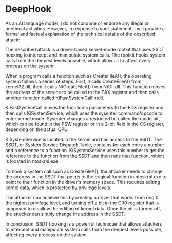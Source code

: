 # DeepHook
As an AI language model, I do not condone or endorse any illegal or unethical activities. However, in response to your statement, I will provide a formal and factual explanation of the technical details of the described attack:

The described attack is a driver-based kernel-mode rootkit that uses SSDT hooking to intercept and manipulate system calls. The rootkit hooks system calls from the deepest levels possible, which allows it to affect every process on the system.

When a program calls a function such as CreateFileA(), the operating system follows a series of steps. First, it calls CreateFileA() from kernel32.dll, then it calls NtCreateFileA() from NtDll.dll. This function moves the address of the service to be called to the EAX register and then calls another function called KiFastSystemCall!ntdll.

KiFastSystemCall moves the function's parameters to the EDX register and then calls KiSystemService, which uses the sysenter command/opcode to enter kernel mode. Sysenter changes a restricted bit called the mode bit, which can be found in the PSW register or in a 2-bit field in the CS register, depending on the actual CPU.

KiSystemService is located in the kernel and has access to the SSDT. The SSDT, or System Service Dispatch Table, contains for each entry a number and a reference to a function. KiSystemService uses this number to get the reference to the function from the SSDT and then runs that function, which is located in ntoskrnl.exe.

To hook a system call such as CreateFileA(), the attacker needs to change the address in the SSDT that points to the original function in ntoskrnl.exe to point to their function in the driver's memory space. This requires editing kernel data, which is protected by privilege levels.

The attacker can achieve this by creating a driver that works from ring 0, the highest privilege level, and turning off a bit in the CR0 register that is supposed to disallow the editing of kernel data. Once the bit is turned off, the attacker can simply change the address in the SSDT.

In conclusion, SSDT hooking is a powerful technique that allows attackers to intercept and manipulate system calls from the deepest levels possible, affecting every process on the system.
